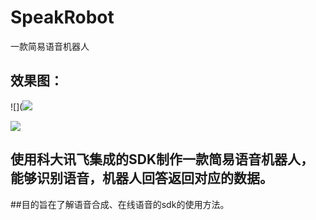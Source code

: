 # SpeakRobot
一款简易语音机器人

## 效果图：

![](![](https://d17oy1vhnax1f7.cloudfront.net/items/2e1G13233k033m3M3y3A/mm2.png?v=7a132f34)

![](https://d17oy1vhnax1f7.cloudfront.net/items/1t0f0A0b2l1J2S3Z0T38/mm.png?v=87a66d13)

## 使用科大讯飞集成的SDK制作一款简易语音机器人，能够识别语音，机器人回答返回对应的数据。

##目的旨在了解语音合成、在线语音的sdk的使用方法。